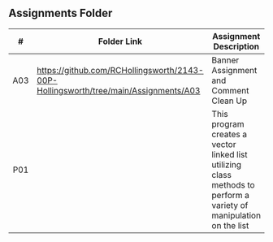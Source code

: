 ##  Assignments Folder

|   #   | Folder Link | Assignment Description |
| :---: | ----------- | ---------------------- |
|  A03  | https://github.com/RCHollingsworth/2143-00P-Hollingsworth/tree/main/Assignments/A03 | Banner Assignment and Comment Clean Up|
|  P01  |             | This program creates a vector linked list utilizing class methods to perform a variety of manipulation on the list |
